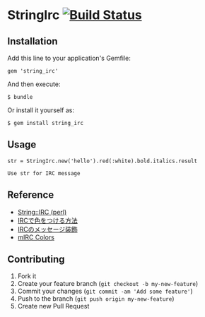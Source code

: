 # StringIrc [![Build Status](https://travis-ci.org/SpringMT/string_irc.png)](https://travis-ci.org/SpringMT/string_irc)

## Installation

Add this line to your application's Gemfile:

    gem 'string_irc'

And then execute:

    $ bundle

Or install it yourself as:

    $ gem install string_irc

## Usage

~~~
str = StringIrc.new('hello').red(:white).bold.italics.result

Use str for IRC message
~~~

## Reference
* [String::IRC (perl)](http://search.cpan.org/~hirose/String-IRC-0.04/lib/String/IRC.pm)
* [IRCで色をつける方法](http://d.hatena.ne.jp/nishiohirokazu/20080225/1203919287)
* [IRCのメッセージ装飾](http://d.hatena.ne.jp/hirose31/20060824/1156400991)
* [mIRC Colors](http://www.mirc.co.uk/colors.html)

## Contributing

1. Fork it
2. Create your feature branch (`git checkout -b my-new-feature`)
3. Commit your changes (`git commit -am 'Add some feature'`)
4. Push to the branch (`git push origin my-new-feature`)
5. Create new Pull Request

